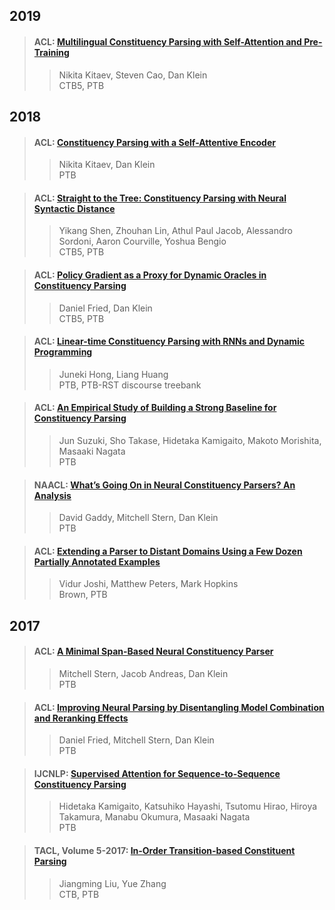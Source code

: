 
## 2019  

>#### ACL: [Multilingual Constituency Parsing with Self-Attention and Pre-Training](./paper/P19-1340.pdf)  
>> Nikita Kitaev, Steven Cao, Dan Klein  
>> CTB5, PTB  

## 2018  

>#### ACL: [Constituency Parsing with a Self-Attentive Encoder](./paper/P18-1249.pdf)  
>> Nikita Kitaev, Dan Klein  
>> PTB  

>#### ACL: [Straight to the Tree: Constituency Parsing with Neural Syntactic Distance](./paper/P18-1108.pdf)  
>> Yikang Shen, Zhouhan Lin, Athul Paul Jacob, Alessandro Sordoni, Aaron Courville, Yoshua Bengio  
>> CTB5, PTB  

>#### ACL: [Policy Gradient as a Proxy for Dynamic Oracles in Constituency Parsing](./paper/P18-2075.pdf)  
>> Daniel Fried, Dan Klein  
>> CTB5, PTB  

>#### ACL: [Linear-time Constituency Parsing with RNNs and Dynamic Programming](./paper/P18-2076.pdf)  
>> Juneki Hong, Liang Huang  
>> PTB, PTB-RST discourse treebank  

>#### ACL: [An Empirical Study of Building a Strong Baseline for Constituency Parsing](./paper/P18-2097.pdf)  
>> Jun Suzuki, Sho Takase, Hidetaka Kamigaito, Makoto Morishita, Masaaki Nagata  
>> PTB  

>#### NAACL: [What’s Going On in Neural Constituency Parsers? An Analysis](./paper/N18-1091.pdf)  
>> David Gaddy, Mitchell Stern, Dan Klein  
>> PTB  

>#### ACL: [Extending a Parser to Distant Domains Using a Few Dozen Partially Annotated Examples](./paper/P18-1110.pdf)  
>> Vidur Joshi, Matthew Peters, Mark Hopkins  
>> Brown, PTB  

## 2017  

>#### ACL: [A Minimal Span-Based Neural Constituency Parser](./paper/P17-1076.pdf)  
>> Mitchell Stern, Jacob Andreas, Dan Klein  
>> PTB  

>#### ACL: [Improving Neural Parsing by Disentangling Model Combination and Reranking Effects](./paper/P17-2025.pdf)
>> Daniel Fried, Mitchell Stern, Dan Klein  
>> PTB  

>#### IJCNLP: [Supervised Attention for Sequence-to-Sequence Constituency Parsing](./paper/I17-2002.pdf)  
>> Hidetaka Kamigaito, Katsuhiko Hayashi, Tsutomu Hirao, Hiroya Takamura, Manabu Okumura, Masaaki Nagata  
>> PTB  

>#### TACL, Volume 5-2017: [In-Order Transition-based Constituent Parsing](./paper/Q17-1029.pdf)  
>> Jiangming Liu, Yue Zhang  
>> CTB, PTB  


